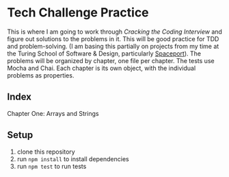 # Tech Challenge Practice

This is where I am going to work through *Cracking the Coding Interview* and figure out solutions to the problems in it. This will be good practice for TDD and problem-solving. (I am basing this partially on projects from my time at the Turing School of Software & Design, particularly [Spaceport](https://github.com/lilianaweimer/spaceport)). The problems will be organized by chapter, one file per chapter. The tests use Mocha and Chai. Each chapter is its own object, with the individual problems as properties.

## Index
Chapter One: Arrays and Strings

## Setup
1. clone this repository
2. run `npm install` to install dependencies
3. run `npm test` to run tests